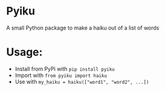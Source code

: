 # Pyiku
A small Python package to make a haiku out of a list of words

# Usage:
- Install from PyPi with ``pip install pyiku``
- Import with ``from pyiku import haiku``
- Use with ``my_haiku = haiku(["word1", "word2", ...])``
